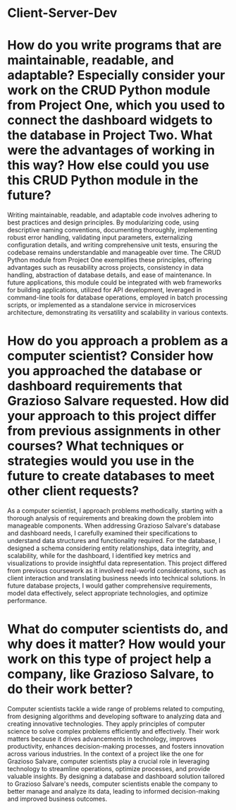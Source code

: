 # Client-Server-Dev

# How do you write programs that are maintainable, readable, and adaptable? Especially consider your work on the CRUD Python module from Project One, which you used to connect the dashboard widgets to the database in Project Two. What were the advantages of working in this way? How else could you use this CRUD Python module in the future?
Writing maintainable, readable, and adaptable code involves adhering to best practices and design principles. By modularizing code, using descriptive naming conventions, documenting thoroughly, implementing robust error handling, validating input parameters, externalizing configuration details, and writing comprehensive unit tests, ensuring the codebase remains understandable and manageable over time. The CRUD Python module from Project One exemplifies these principles, offering advantages such as reusability across projects, consistency in data handling, abstraction of database details, and ease of maintenance. In future applications, this module could be integrated with web frameworks for building applications, utilized for API development, leveraged in command-line tools for database operations, employed in batch processing scripts, or implemented as a standalone service in microservices architecture, demonstrating its versatility and scalability in various contexts.

# How do you approach a problem as a computer scientist? Consider how you approached the database or dashboard requirements that Grazioso Salvare requested. How did your approach to this project differ from previous assignments in other courses? What techniques or strategies would you use in the future to create databases to meet other client requests?
As a computer scientist, I approach problems methodically, starting with a thorough analysis of requirements and breaking down the problem into manageable components. When addressing Grazioso Salvare's database and dashboard needs, I carefully examined their specifications to understand data structures and functionality required. For the database, I designed a schema considering entity relationships, data integrity, and scalability, while for the dashboard, I identified key metrics and visualizations to provide insightful data representation. This project differed from previous coursework as it involved real-world considerations, such as client interaction and translating business needs into technical solutions. In future database projects, I would gather comprehensive requirements, model data effectively, select appropriate technologies, and optimize performance.

# What do computer scientists do, and why does it matter? How would your work on this type of project help a company, like Grazioso Salvare, to do their work better?
Computer scientists tackle a wide range of problems related to computing, from designing algorithms and developing software to analyzing data and creating innovative technologies. They apply principles of computer science to solve complex problems efficiently and effectively. Their work matters because it drives advancements in technology, improves productivity, enhances decision-making processes, and fosters innovation across various industries. In the context of a project like the one for Grazioso Salvare, computer scientists play a crucial role in leveraging technology to streamline operations, optimize processes, and provide valuable insights. By designing a database and dashboard solution tailored to Grazioso Salvare's needs, computer scientists enable the company to better manage and analyze its data, leading to informed decision-making and improved business outcomes.
